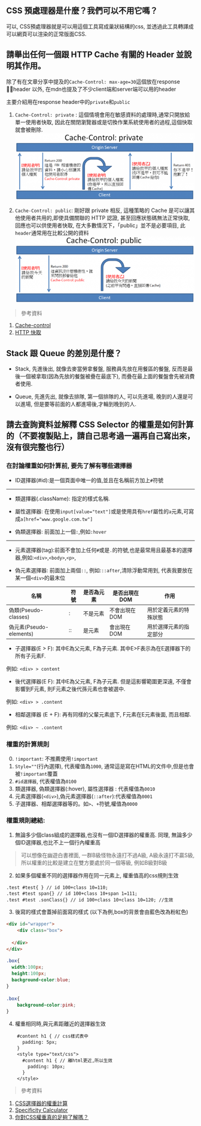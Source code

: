 ## CSS 預處理器是什麼？我們可以不用它嗎？
可以, CSS預處理器就是可以用這個工具寫成巢狀結構的css, 並透過此工具轉譯成可以網頁可以渲染的正常版面CSS. 
## 請舉出任何一個跟 HTTP Cache 有關的 Header 並說明其作用。

除了有在文章分享中提及的`Cache-Control: max-age=30`這個放在response header 以外, 在mdn也提及了不少client端和server端可以用的header

主要介紹用在response header中的`private`和`public`

1. `Cache-Control: private` : 這個情境會用在敏感資料的處理時,通常只開放給單一使用者快取, 因此在關閉瀏覽器或是切換作業系統使用者的過程,這個快取就會被刪除. 
![](./hw4-1.png)

2. `Cache-Control: public`: 剛好跟 private 相反, 這種策略的 Cache 是可以讓其他使用者共用的,即使具備關聯的 HTTP 認證, 甚至回應狀態碼無法正常快取, 回應也可以供使用者快取, 在大多數情況下，「public」並不是必要項目, 此`header`通常用在比較公開的資料
![](./hw4-2.png)


> 參考資料
1. [Cache-control](https://developer.mozilla.org/zh-CN/docs/Web/HTTP/Headers/Cache-Control)
2. [HTTP 快取](https://developers.google.com/web/fundamentals/performance/optimizing-content-efficiency/http-caching?hl=zh-tw)

## Stack 跟 Queue 的差別是什麼？

- Stack, 先進後出, 就像去麥當勞拿餐盤, 服務員先放在用餐區的餐盤, 反而是最後一個被拿取(因為先放的餐盤被疊在最底下), 而疊在最上面的餐盤會先被消費者使用. 

- Queue, 先進先出, 就像去排隊, 第一個排隊的人, 可以先進場, 晚到的人還是可以進場, 但是要等前面的人都進場後,才輪到晚到的人. 

## 請去查詢資料並解釋 CSS Selector 的權重是如何計算的（不要複製貼上，請自己思考過一遍再自己寫出來，沒有很完整也行）

### 在討論權重如何計算前, 要先了解有哪些選擇器

- ID選擇器(#id):是一個頁面中唯一的值,並且在名稱前方加上`#`符號 

---
- 類選擇器(.className): 指定的樣式名稱.

- 屬性選擇器: 在使用`input[value="text"]`或是使用具有`href`屬性的`a`元素,可寫成`a[href="www.google.com.tw"]` 

- 偽類選擇器: 前面加上一個`:`,例如`:hover`

---
- 元素選擇器(tag):前面不會加上任何`#`或是`.`的符號,也是最常用且最基本的選擇器,例如:`<div>`,`<body>`,`<p>`, 

- 偽元素選擇器: 前面加上兩個`::`, 例如:`::after`,清除浮動常用到, 代表我要放在某一個`<div>`的最末位

| 名稱 | 符號 | 是否為元素 | 是否出現在DOM  | 作用   | 
| -------- | -------- | -------- | -------- | -------- | 
|  偽類(Pseudo-classes) | : | 不是元素 |  不會出現在DOM |  用於定義元素的特殊狀態|
|  偽元素(Pseudo-elements) | :: | 是元素  | 會出現在DOM  |  用於選擇元素的指定部分|

- 子選擇器(E > F): 其中E為父元素, F為子元素. 其中E>F表示為在E選擇器下的所有子元素F. 

例如: `<div> > content`

- 後代選擇器(E F): 其中E為父元素, F為子元素. 但是這影響範圍更深遠, 不僅會影響到F元素, 則F元素之後代孫元素也會被選中. 

例如: `<div> > .content`

- 相鄰選擇器 (E + F): 再有同樣的父輩元素底下, F元素在E元素後面, 而且相鄰. 

例如: `<div> ~ .content`


### 權重的計算規則

0. `!important`: 不推薦使用`!important`
1. `Style=""`(行內選擇), 代表權值為`1000`, 通常這是寫在HTML的文件中,但是也會被`!important`覆蓋
2. `#id選擇器`, 代表權值為`0100`
3. 類選擇器, 偽類選擇器(:hover), 屬性選擇器 : 代表權值為`0010`
4. 元素選擇器(`<div>`),偽元素選擇器(`::after`):代表權值為`0001`
5. 子選擇器、相鄰選擇器等的。如`>`、`+`符號,權值為`0000`

### 權重規則總結:
1. 無論多少個class組成的選擇器,也沒有一個ID選擇器的權重高. 同理, 無論多少個ID選擇器,也比不上一個行內權重高
> 可以想像在幽遊白書裡面, 一群B級怪物永遠打不過A級, A級永遠打不贏S級, 所以權重的比較是建立在雙方要處於同一個等級, 例如B級對B級

2. 如果多個權重不同的選擇器作用在同一元素上, 權重值高的css規則生效
```
.test #test{ } // id 100+class 10=110;
.test #test span{} // id 100+class 10+span 1=111;
.test #test .sonClass{} // id 100+class 10+class 10=120; //生效
```

3. 後寫的樣式會蓋掉前面寫的樣式
(以下為例,box的背景會由藍色改為粉紅色)

```html
<div id="wrapper">
    <div class="box">
       
  </div>
</div>
```
```css
.box{
  width:100px;
  height:100px;
  background-color:blue;
}

.box{
    background-color:pink;
}
```
4. 權重相同時,與元素距離近的選擇器生效
```
    #content h1 { // css樣式表中
      padding: 5px;
    }
    <style type="text/css">
      #content h1 { // 離html更近,所以生效
        padding: 10px;
      }
    </style>
```

> 參考資料
1. [CSS選擇器的權重計算](https://www.itread01.com/p/641109.html)
2. [Specificity Calculator](http://specificity.keegan.st/)
3. [你對CSS權重真的足夠了解嗎？](https://juejin.im/post/5afa98bf51882542c832e5ec)